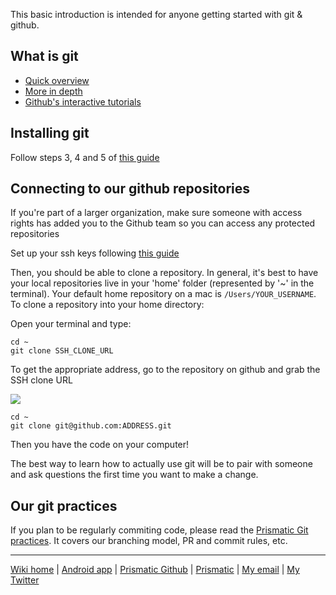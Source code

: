 This basic introduction is intended for anyone getting started with git & github.

## What is git
* [Quick overview](http://rogerdudler.github.io/git-guide/)
* [More in depth](http://git-scm.com/book/en/Git-Basics)
* [Github's interactive tutorials](https://try.github.io/)

## Installing git
Follow steps 3, 4 and 5 of [this guide](http://www.moncefbelyamani.com/how-to-install-xcode-homebrew-git-rvm-ruby-on-mac/)

## Connecting to our github repositories
If you're part of a larger organization, make sure someone with access rights has added you to the Github team so you can access any protected repositories

Set up your ssh keys following [this guide](https://help.github.com/articles/generating-ssh-keys)

Then, you should be able to clone a repository.  In general, it's best to have your local repositories live in your 'home' folder (represented by '~' in the terminal).  Your default home repository on a mac is `/Users/YOUR_USERNAME`.  To clone a repository into your home directory:

Open your terminal and type:
```
cd ~
git clone SSH_CLONE_URL
```

To get the appropriate address, go to the repository on github and grab the SSH clone URL

![](http://i.imgur.com/wIOihvg.png)

```
cd ~
git clone git@github.com:ADDRESS.git
```

Then you have the code on your computer!  

The best way to learn how to actually use git will be to pair with someone and ask questions the first time you want to make a change.

## Our git practices
If you plan to be regularly commiting code, please read the [Prismatic Git practices](https://github.com/Prismatic/eng-practices/blob/master/git/20140403-git.md). It covers our branching model, PR and commit rules, etc.

---
[Wiki home](https://github.com/nstevens/androidguide/) | [Android app](http://play.google.com/store/apps/details?id=com.Prismatic.android) | [Prismatic Github](http://github.com/Prismatic) | [Prismatic](http://getprismatic.com) | [My email](mailto:nick@getprismatic.com) | [My Twitter](http://twitter.com/njs)
